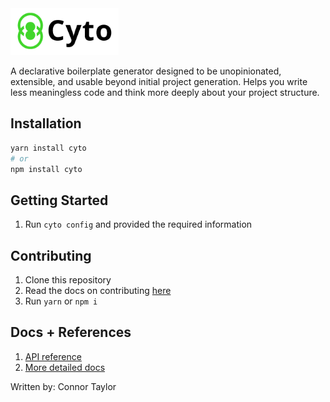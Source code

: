 <img src="logo.png" height="75"/>

A declarative boilerplate generator designed to be unopinionated, extensible, and usable beyond initial project generation. Helps you write less meaningless code and think more deeply about your project structure.

## Installation

```bash
yarn install cyto
# or
npm install cyto
```

## Getting Started

1. Run `cyto config` and provided the required information

## Contributing

1. Clone this repository
1. Read the docs on contributing [here](CONTRIBUTING.md)
1. Run `yarn` or `npm i`

## Docs + References

1. [API reference]()
1. [More detailed docs]()

Written by: Connor Taylor

